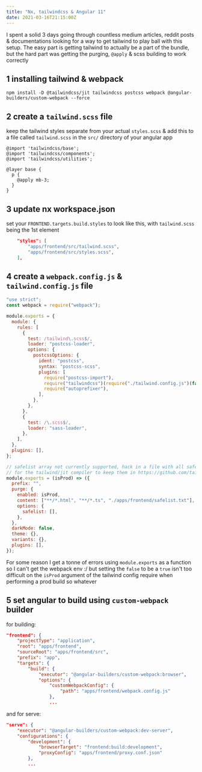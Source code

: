 ```yaml
---
title: "Nx, tailwindcss & Angular 11"
date: 2021-03-16T21:15:00Z
---
```


I spent a solid 3 days going through countless medium articles, reddit posts & documentations looking for a way to get tailwind to play ball with this setup. The easy part is getting tailwind to actually be a part of the bundle, but the hard part was getting the purging, `@apply` & scss building to work correctly

## **1** installing tailwind & webpack

```shell
npm install -D @tailwindcss/jit tailwindcss postcss webpack @angular-builders/custom-webpack --force
```

## **2** create a `tailwind.scss` file

keep the tailwind styles separate from your actual `styles.scss` & add this to a file called `tailwind.scss` in the `src/` directory of your angular app

```
@import 'tailwindcss/base';
@import 'tailwindcss/components';
@import 'tailwindcss/utilities';

@layer base {
  p {
    @apply mb-3;
  }
}
```

## **3** update nx workspace.json

set your `FRONTEND.targets.build.styles` to look like this, with `tailwind.scss` being the 1st element

```json
	"styles": [
		"apps/frontend/src/tailwind.scss",
		"apps/frontend/src/styles.scss",
	],
```

## **4** create a `webpack.config.js` & `tailwind.config.js` file

```js
"use strict";
const webpack = require("webpack");

module.exports = {
  module: {
    rules: [
      {
        test: /tailwind\.scss$/,
        loader: "postcss-loader",
        options: {
          postcssOptions: {
            ident: "postcss",
            syntax: "postcss-scss",
            plugins: [
              require("postcss-import"),
              require("tailwindcss")(require("./tailwind.config.js")(false)),
              require("autoprefixer"),
            ],
          },
        },
      },
      {
        test: /\.scss$/,
        loader: "sass-loader",
      },
    ],
  },
  plugins: [],
};
```

```js
// safelist array not currently supported, hack in a file with all safelisted classes
// for the tailwind/jit compiler to keep them in https://github.com/tailwindlabs/tailwindcss-jit/issues/32
module.exports = (isProd) => ({
  prefix: "",
  purge: {
    enabled: isProd,
    content: ["**/*.html", "**/*.ts", "./apps/frontend/safelist.txt"],
    options: {
      safelist: [],
    },
  },
  darkMode: false,
  theme: {},
  variants: {},
  plugins: [],
});
```

For some reason I get a tonne of errors using `module.exports` as a function so I can't get the webpack env :/
but setting the `false` to be a `true` isn't too difficult on the `isProd` argument of the tailwind config require when performing a prod build so whatever

## **5** set angular to build using `custom-webpack` builder

for building:

```json
"frontend": {
	"projectType": "application",
	"root": "apps/frontend",
	"sourceRoot": "apps/frontend/src",
	"prefix": "app",
	"targets": {
		"build": {
			"executor": "@angular-builders/custom-webpack:browser",
			"options": {
				"customWebpackConfig": {
					"path": "apps/frontend/webpack.config.js"
				},
				...
```

and for serve:

```json
"serve": {
	"executor": "@angular-builders/custom-webpack:dev-server",
	"configurations": {
		"development": {
			"browserTarget": "frontend:build:development",
			"proxyConfig": "apps/frontend/proxy.conf.json"
		},
		...
```
